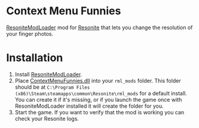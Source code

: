 # Context Menu Funnies
[ResoniteModLoader](https://github.com/resonite-modding-group/ResoniteModLoader) mod for [Resonite](https://resonite.com/) that lets you change the resolution of your finger photos.

# Installation
1. Install [ResoniteModLoader](https://github.com/resonite-modding-group/ResoniteModLoader).
2. Place [ContextMenuFunnies.dll](https://github.com/LeCloutPanda/ContextMenuFunnies/releases/latest/download/ContextMenuFunnies.dll) into your `rml_mods` folder. This folder should be at `C:\Program Files (x86)\Steam\steamapps\common\Resonite\rml_mods` for a default install. You can create it if it's missing, or if you launch the game once with ResoniteModLoader installed it will create the folder for you.
3. Start the game. If you want to verify that the mod is working you can check your Resonite logs. 
